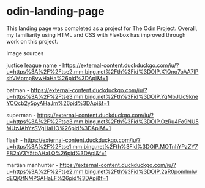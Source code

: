 # odin-landing-page

This landing page was completed as a project for The Odin Project. Overall, my familiarity using HTML and CSS with Flexbox has improved through work on this project. 

Image sources

justice league name - https://external-content.duckduckgo.com/iu/?u=https%3A%2F%2Ftse2.mm.bing.net%2Fth%3Fid%3DOIP.X1Qno7oAA7lPshVMomp8vwHaHa%26pid%3DApi&f=1

batman - https://external-content.duckduckgo.com/iu/?u=https%3A%2F%2Ftse3.mm.bing.net%2Fth%3Fid%3DOIP.YqMbJUc9kneYCQcb2y5pyAHaJm%26pid%3DApi&f=1

superman - https://external-content.duckduckgo.com/iu/?u=https%3A%2F%2Ftse3.mm.bing.net%2Fth%3Fid%3DOIP.OzRu4Fo9NU5MUzJAhYzSVgHaHO%26pid%3DApi&f=1

flash - https://external-content.duckduckgo.com/iu/?u=https%3A%2F%2Ftse1.mm.bing.net%2Fth%3Fid%3DOIP.MOTnhYPzZY7FB2aV3Y5tbAHaLQ%26pid%3DApi&f=1

martian manhunter - https://external-content.duckduckgo.com/iu/?u=https%3A%2F%2Ftse2.mm.bing.net%2Fth%3Fid%3DOIP.2aR0pomlmIwdEQjQfNMPSAHaLF%26pid%3DApi&f=1


